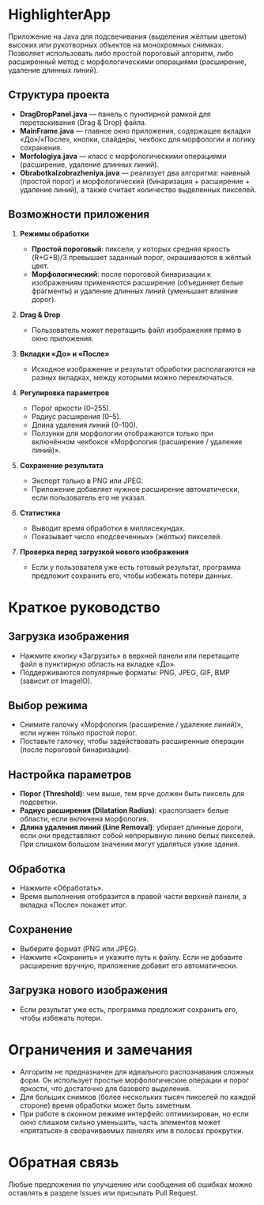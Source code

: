 # HighlighterApp

Приложение на Java для подсвечивания (выделения жёлтым цветом) высоких или рукотворных объектов на монохромных снимках. Позволяет использовать либо простой пороговый алгоритм, либо расширенный метод с морфологическими операциями (расширение, удаление длинных линий).

## Структура проекта

- **DragDropPanel.java** — панель с пунктирной рамкой для перетаскивания (Drag & Drop) файла.
- **MainFrame.java** — главное окно приложения, содержащее вкладки «До»/«После», кнопки, слайдеры, чекбокс для морфологии и логику сохранения.
- **Morfologiya.java** — класс с морфологическими операциями (расширение, удаление длинных линий).
- **ObrabotkaIzobrazheniya.java** — реализует два алгоритма: наивный (простой порог) и морфологический (бинаризация + расширение + удаление линий), а также считает количество выделенных пикселей.

## Возможности приложения

1. **Режимы обработки**
   - **Простой пороговый**: пиксели, у которых средняя яркость (R+G+B)/3 превышает заданный порог, окрашиваются в жёлтый цвет.
   - **Морфологический**: после пороговой бинаризации к изображениям применяются расширение (объединяет белые фрагменты) и удаление длинных линий (уменьшает влияние дорог).

2. **Drag & Drop**
   - Пользователь может перетащить файл изображения прямо в окно приложения.

3. **Вкладки «До» и «После»**
   - Исходное изображение и результат обработки располагаются на разных вкладках, между которыми можно переключаться.

4. **Регулировка параметров**
   - Порог яркости (0–255).
   - Радиус расширения (0–5).
   - Длина удаления линий (0–100).
   - Ползунки для морфологии отображаются только при включённом чекбоксе «Морфология (расширение / удаление линий)».

5. **Сохранение результата**
   - Экспорт только в PNG или JPEG.
   - Приложение добавляет нужное расширение автоматически, если пользователь его не указал.

6. **Статистика**
   - Выводит время обработки в миллисекундах.
   - Показывает число «подсвеченных» (жёлтых) пикселей.

7. **Проверка перед загрузкой нового изображения**
   - Если у пользователя уже есть готовый результат, программа предложит сохранить его, чтобы избежать потери данных.


# Краткое руководство

## Загрузка изображения

- Нажмите кнопку «Загрузить» в верхней панели или перетащите файл в пунктирную область на вкладке «До».
- Поддерживаются популярные форматы: PNG, JPEG, GIF, BMP (зависит от ImageIO).

## Выбор режима

- Снимите галочку «Морфология (расширение / удаление линий)», если нужен только простой порог.
- Поставьте галочку, чтобы задействовать расширенные операции (после пороговой бинаризации).

## Настройка параметров

- **Порог (Threshold)**: чем выше, тем ярче должен быть пиксель для подсветки.
- **Радиус расширения (Dilatation Radius)**: «расползает» белые области, если включена морфология.
- **Длина удаления линий (Line Removal)**: убирает длинные дороги, если они представляют собой непрерывную линию белых пикселей. При слишком большом значении могут удаляться узкие здания.

## Обработка

- Нажмите «Обработать».
- Время выполнения отобразится в правой части верхней панели, а вкладка «После» покажет итог.

## Сохранение

- Выберите формат (PNG или JPEG).
- Нажмите «Сохранить» и укажите путь к файлу. Если не добавите расширение вручную, приложение добавит его автоматически.

## Загрузка нового изображения

- Если результат уже есть, программа предложит сохранить его, чтобы избежать потери.

# Ограничения и замечания

- Алгоритм не предназначен для идеального распознавания сложных форм. Он использует простые морфологические операции и порог яркости, что достаточно для базового выделения.
- Для больших снимков (более нескольких тысяч пикселей по каждой стороне) время обработки может быть заметным.
- При работе в оконном режиме интерфейс оптимизирован, но если окно слишком сильно уменьшить, часть элементов может «прятаться» в сворачиваемых панелях или в полосах прокрутки.

# Обратная связь

Любые предложения по улучшению или сообщения об ошибках можно оставлять в разделе Issues или присылать Pull Request.


